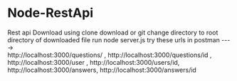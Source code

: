 # Node-RestApi
Rest api
Download using clone download or git
change directory to root directory of downloaded file
run node server.js
try these urls in postman ---->   
http://localhost:3000/questions/ , http://localhost:3000/questions/id , http://localhost:3000/user , http://localhost:3000/users/id,
http://localhost:3000/answers,  http://localhost:3000/answers/id  
